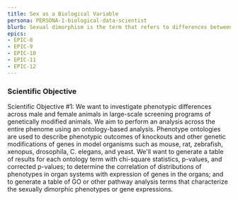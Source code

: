 ```yaml
---
title: Sex as a Biological Variable
persona: PERSONA-1-biological-data-scientist
blurb: Sexual dimorphism is the term that refers to differences between males and females of the same species. In medicine, we study sex and gender medicine with the goal of understanding fundamental differences of biology and behaviour between women and men in order to improve health care for both sexes by tailoring diagnostic, screening, and treatment strategies for men and women. Our specific hypothesis in the pilot phase of the NIH Data Commons project is that we can use the model organism data resources in the Alliance of Genomic Resources and the tissue-based gene expression data in the Genotype-Tissue Expression (GTEx) project to understand some aspects of the differences between male and female biology at genome scale. An additional hypothesis is that we can use this information to inform our analysis of male and female participants in the TOPMed project. The following two example projects will exemplify the approach taken to model organism and GTEx data.
epics:
- EPIC-8
- EPIC-9
- EPIC-10
- EPIC-11
- EPIC-12
---
```


### Scientific Objective

Scientific Objective #1: We want to investigate phenotypic differences across male and female animals in large-scale screening programs of genetically modified animals. We aim to perform an analysis across the entire phenome using an ontology-based analysis. Phenotype ontologies are used to describe phenotypic outcomes of knockouts and other genetic modifications of genes in model organisms such as mouse, rat, zebrafish, xenopus, drosophila, C. elegans, and yeast. We'll want to generate a table of results for each ontology term with chi-square statistics, p-values, and corrected p-values; to determine the correlation of distributions of phenotypes in organ systems with expression of genes in the organs; and to generate a table of GO or other pathway analysis terms that characterize the sexually dimorphic phenotypes or gene expressions.
